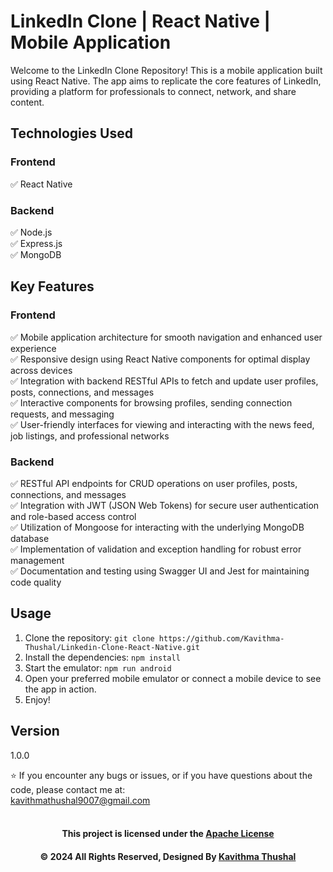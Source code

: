# LinkedIn Clone | React Native | Mobile Application

Welcome to the LinkedIn Clone Repository! This is a mobile application built using React Native. The app aims to replicate the core features of LinkedIn, providing a platform for professionals to connect, network, and share content.

## Technologies Used

### Frontend

✅ React Native<br/>

### Backend

✅ Node.js<br/>
✅ Express.js<br/>
✅ MongoDB<br/>

## Key Features

### Frontend

✅ Mobile application architecture for smooth navigation and enhanced user experience<br/>
✅ Responsive design using React Native components for optimal display across devices<br/>
✅ Integration with backend RESTful APIs to fetch and update user profiles, posts, connections, and messages<br/>
✅ Interactive components for browsing profiles, sending connection requests, and messaging<br/>
✅ User-friendly interfaces for viewing and interacting with the news feed, job listings, and professional networks<br/>

### Backend

✅ RESTful API endpoints for CRUD operations on user profiles, posts, connections, and messages<br/>
✅ Integration with JWT (JSON Web Tokens) for secure user authentication and role-based access control<br/>
✅ Utilization of Mongoose for interacting with the underlying MongoDB database<br/>
✅ Implementation of validation and exception handling for robust error management<br/>
✅ Documentation and testing using Swagger UI and Jest for maintaining code quality<br/>

## Usage

1. Clone the repository: `git clone https://github.com/Kavithma-Thushal/Linkedin-Clone-React-Native.git`
2. Install the dependencies: `npm install`
3. Start the emulator: `npm run android`
4. Open your preferred mobile emulator or connect a mobile device to see the app in action.
5. Enjoy!

## Version

1.0.0

⭐️ If you encounter any bugs or issues, or if you have questions about the code, please contact me at:<br/>
[kavithmathushal9007@gmail.com](mailto:kavithmathushal9007@gmail.com)<br/><br/>

<div align="center">

#### This project is licensed under the [Apache License](LICENSE)

#### © 2024 All Rights Reserved, Designed By [Kavithma Thushal](https://github.com/Kavithma-Thushal)

</div>
